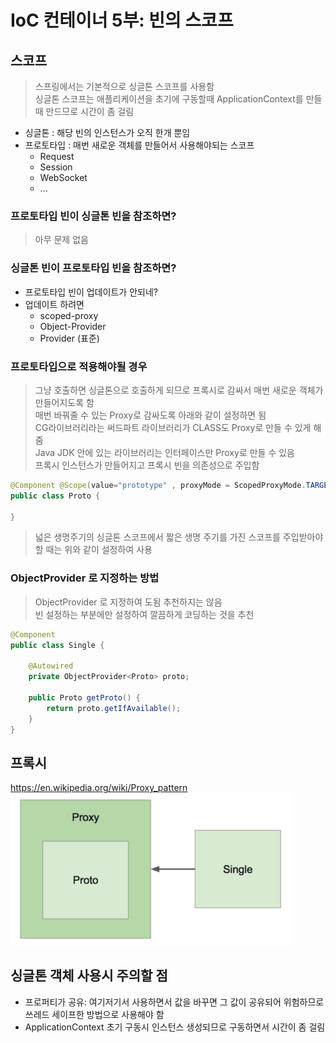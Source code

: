 # IoC 컨테이너 5부: 빈의 스코프
## 스코프
> 스프링에서는 기본적으로 싱글톤 스코프를 사용함  
> 싱글톤 스코프는 애플리케이션을 초기에 구동할때 ApplicationContext를 만들때 만드므로 시간이 좀 걸림  
- 싱글톤 : 해당 빈의 인스턴스가 오직 한개 뿐임
- 프로토타입 : 매번 새로운 객체를 만들어서 사용해야되는 스코프
  - Request
  - Session
  - WebSocket 
  - ...

### 프로토타입 빈이 싱글톤 빈을 참조하면? 
> 아무 문제 없음  

### 싱글톤 빈이 프로토타입 빈을 참조하면?
- 프로토타입 빈이 업데이트가 안되네?
- 업데이트 하려면
  - scoped-proxy
  - Object-Provider
  - Provider (표준)

### 프로토타입으로 적용해야될 경우
> 그냥 호출하면 싱글톤으로 호출하게 되므로 프록시로 감싸서 매번 새로운 객체가 만들어지도록 함  
> 매번 바꿔줄 수 있는 Proxy로 감싸도록 아래와 같이 설정하면 됨  
> CG라이브러리라는 써드파트 라이브러리가 CLASS도 Proxy로 만들 수 있게 해줌  
> Java JDK 안에 있는 라이브러리는 인터페이스만 Proxy로 만들 수 있음  
> 프록시 인스턴스가 만들어지고 프록시 빈을 의존성으로 주입함  
```java
@Component @Scope(value="prototype" , proxyMode = ScopedProxyMode.TARGET_CLASS)
public class Proto {

}
```

> 넓은 생명주기의 싱글톤 스코프에서 짧은 생명 주기를 가진 스코프를 주입받아야 할 때는 위와 같이 설정하여 사용  

### ObjectProvider 로 지정하는 방법
> ObjectProvider<T> 로 지정하여 도됨 추천하지는 않음  
> 빈 설정하는 부분에만 설정하여 깔끔하게 코딩하는 것을 추천  
```java
@Component
public class Single {

    @Autowired
    private ObjectProvider<Proto> proto;

    public Proto getProto() {
        return proto.getIfAvailable();
    }
}
```

## 프록시 
​https://en.wikipedia.org/wiki/Proxy_pattern​
<img src="img/02-05.png" style="width:450px;"/>

## 싱글톤 객체 사용시 주의할 점
- 프로퍼티가 공유: 여기저기서 사용하면서 값을 바꾸면 그 값이 공유되어 위험하므로 쓰레드 세이프한 방법으로 사용해야 함
- ApplicationContext 초기 구동시 인스턴스 생성되므로 구동하면서 시간이 좀 걸림